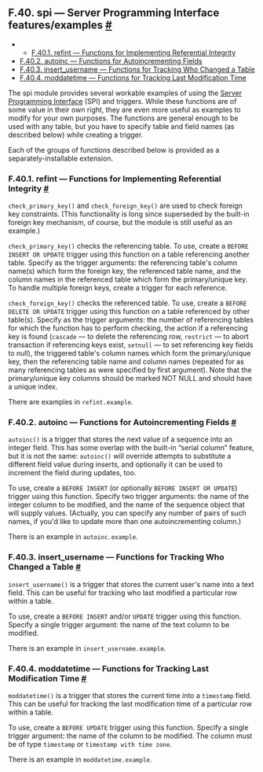 ## F.40. spi — Server Programming Interface features/examples [#](#CONTRIB-SPI)

  * *   [F.40.1. refint — Functions for Implementing Referential Integrity](contrib-spi.html#CONTRIB-SPI-REFINT)
  * [F.40.2. autoinc — Functions for Autoincrementing Fields](contrib-spi.html#CONTRIB-SPI-AUTOINC)
  * [F.40.3. insert\_username — Functions for Tracking Who Changed a Table](contrib-spi.html#CONTRIB-SPI-INSERT-USERNAME)
  * [F.40.4. moddatetime — Functions for Tracking Last Modification Time](contrib-spi.html#CONTRIB-SPI-MODDATETIME)

The spi module provides several workable examples of using the [Server Programming Interface](spi.html "Chapter 47. Server Programming Interface") (SPI) and triggers. While these functions are of some value in their own right, they are even more useful as examples to modify for your own purposes. The functions are general enough to be used with any table, but you have to specify table and field names (as described below) while creating a trigger.

Each of the groups of functions described below is provided as a separately-installable extension.

### F.40.1. refint — Functions for Implementing Referential Integrity [#](#CONTRIB-SPI-REFINT)

`check_primary_key()` and `check_foreign_key()` are used to check foreign key constraints. (This functionality is long since superseded by the built-in foreign key mechanism, of course, but the module is still useful as an example.)

`check_primary_key()` checks the referencing table. To use, create a `BEFORE INSERT OR UPDATE` trigger using this function on a table referencing another table. Specify as the trigger arguments: the referencing table's column name(s) which form the foreign key, the referenced table name, and the column names in the referenced table which form the primary/unique key. To handle multiple foreign keys, create a trigger for each reference.

`check_foreign_key()` checks the referenced table. To use, create a `BEFORE DELETE OR UPDATE` trigger using this function on a table referenced by other table(s). Specify as the trigger arguments: the number of referencing tables for which the function has to perform checking, the action if a referencing key is found (`cascade` — to delete the referencing row, `restrict` — to abort transaction if referencing keys exist, `setnull` — to set referencing key fields to null), the triggered table's column names which form the primary/unique key, then the referencing table name and column names (repeated for as many referencing tables as were specified by first argument). Note that the primary/unique key columns should be marked NOT NULL and should have a unique index.

There are examples in `refint.example`.

### F.40.2. autoinc — Functions for Autoincrementing Fields [#](#CONTRIB-SPI-AUTOINC)

`autoinc()` is a trigger that stores the next value of a sequence into an integer field. This has some overlap with the built-in “serial column” feature, but it is not the same: `autoinc()` will override attempts to substitute a different field value during inserts, and optionally it can be used to increment the field during updates, too.

To use, create a `BEFORE INSERT` (or optionally `BEFORE INSERT OR UPDATE`) trigger using this function. Specify two trigger arguments: the name of the integer column to be modified, and the name of the sequence object that will supply values. (Actually, you can specify any number of pairs of such names, if you'd like to update more than one autoincrementing column.)

There is an example in `autoinc.example`.

### F.40.3. insert\_username — Functions for Tracking Who Changed a Table [#](#CONTRIB-SPI-INSERT-USERNAME)

`insert_username()` is a trigger that stores the current user's name into a text field. This can be useful for tracking who last modified a particular row within a table.

To use, create a `BEFORE INSERT` and/or `UPDATE` trigger using this function. Specify a single trigger argument: the name of the text column to be modified.

There is an example in `insert_username.example`.

### F.40.4. moddatetime — Functions for Tracking Last Modification Time [#](#CONTRIB-SPI-MODDATETIME)

`moddatetime()` is a trigger that stores the current time into a `timestamp` field. This can be useful for tracking the last modification time of a particular row within a table.

To use, create a `BEFORE UPDATE` trigger using this function. Specify a single trigger argument: the name of the column to be modified. The column must be of type `timestamp` or `timestamp with time zone`.

There is an example in `moddatetime.example`.